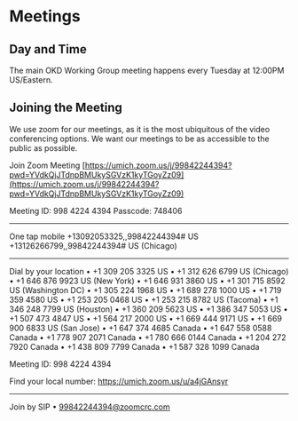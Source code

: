 # Meetings

## Day and Time

The main OKD Working Group meeting happens every Tuesday at 12:00PM US/Eastern. 

## Joining the Meeting

We use zoom for our meetings, as it is the most ubiquitous of the video conferencing options. We want our meetings to be as accessible to the public as possible. 

Join Zoom Meeting
[https://umich.zoom.us/j/99842244394?pwd=YVdkQjJTdnpBMUkySGVzK1kyTGoyZz09](https://umich.zoom.us/j/99842244394?pwd=YVdkQjJTdnpBMUkySGVzK1kyTGoyZz09)

Meeting ID: 998 4224 4394
Passcode: 748406

---

One tap mobile
+13092053325,,99842244394# US
+13126266799,,99842244394# US (Chicago)

---

Dial by your location
• +1 309 205 3325 US
• +1 312 626 6799 US (Chicago)
• +1 646 876 9923 US (New York)
• +1 646 931 3860 US
• +1 301 715 8592 US (Washington DC)
• +1 305 224 1968 US
• +1 689 278 1000 US
• +1 719 359 4580 US
• +1 253 205 0468 US
• +1 253 215 8782 US (Tacoma)
• +1 346 248 7799 US (Houston)
• +1 360 209 5623 US
• +1 386 347 5053 US
• +1 507 473 4847 US
• +1 564 217 2000 US
• +1 669 444 9171 US
• +1 669 900 6833 US (San Jose)
• +1 647 374 4685 Canada
• +1 647 558 0588 Canada
• +1 778 907 2071 Canada
• +1 780 666 0144 Canada
• +1 204 272 7920 Canada
• +1 438 809 7799 Canada
• +1 587 328 1099 Canada

Meeting ID: 998 4224 4394

Find your local number: https://umich.zoom.us/u/a4jGAnsyr

---

Join by SIP
• 99842244394@zoomcrc.com

